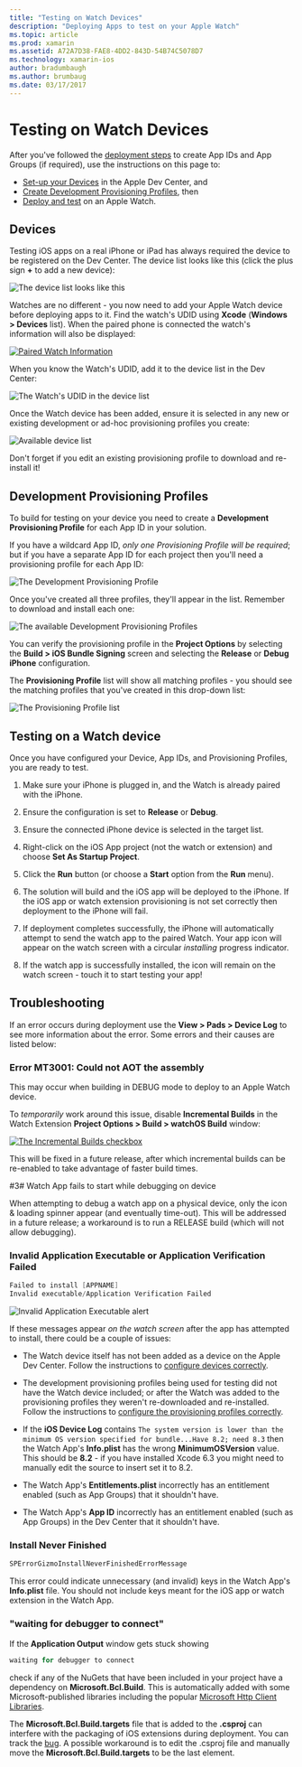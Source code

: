 ```yaml
---
title: "Testing on Watch Devices"
description: "Deploying Apps to test on your Apple Watch"
ms.topic: article
ms.prod: xamarin
ms.assetid: A72A7D38-FAE8-4DD2-843D-54B74C5078D7
ms.technology: xamarin-ios
author: bradumbaugh
ms.author: brumbaug
ms.date: 03/17/2017
---
```


# Testing on Watch Devices

After you've followed the [deployment steps](~/ios/watchos/deploy-test/index.md)
  to create App IDs and App Groups (if required), use the instructions
  on this page to:

- [Set-up your Devices](#devices) in the Apple Dev Center, and
- [Create Development Provisioning Profiles](#profiles), then
- [Deploy and test](#testing) on an Apple Watch.

<a name="devices" />

## Devices

Testing iOS apps on a real iPhone or iPad has always required
  the device to be registered on the Dev Center. The device list
  looks like this (click the plus sign **+** to add a new device):

![](device-images/devices-sml.png "The device list looks like this")

Watches are no different - you now need to add your Apple Watch
  device before deploying apps to it. Find the watch's UDID using
  **Xcode** (**Windows > Devices** list). When the paired phone
  is connected the watch's information will also be displayed:

[ ![](device-images/xcode-devices-sml.png "Paired Watch Information")](device-images/xcode-devices.png)

When you know the Watch's UDID, add it to the device list
  in the Dev Center:

![](device-images/devices-watch-sml.png "The Watch's UDID in the device list")

Once the Watch device has been added, ensure it is selected
  in any new or existing development or ad-hoc provisioning
  profiles you create:

![](device-images/devices-provisioning.png "Available device list")

Don't forget if you edit an existing provisioning profile
  to download and re-install it!

<a name="profiles" />

## Development Provisioning Profiles

To build for testing on your device you need to
  create a **Development Provisioning Profile** for
  each App ID in your solution.

If you have a wildcard App ID, *only one Provisioning Profile
  will be required*; but if you have a separate App ID for each
  project then you'll need a provisioning profile for each
  App ID:

![](device-images/provisioningprofile-development.png "The Development Provisioning Profile")

Once you've created all three profiles, they'll appear
  in the list. Remember to download and install each one:

![](device-images/provisioningprofiles.png "The available Development Provisioning Profiles")

You can verify the provisioning profile in the **Project Options**
  by selecting the **Build > iOS Bundle Signing** screen
  and selecting the **Release** or **Debug iPhone** configuration.

The **Provisioning Profile** list will show all matching
  profiles - you should see the matching profiles that
  you've created in this drop-down list:

![](device-images/options-selectprofile.png "The Provisioning Profile list")


<a name="testing" />

## Testing on a Watch device

Once you have configured your Device, App IDs, and Provisioning
  Profiles, you are ready to test.

1. Make sure your iPhone is plugged in, and the Watch is already
  paired with the iPhone.

2. Ensure the configuration is set to **Release** or **Debug**.

3. Ensure the connected iPhone device is selected in the target list.

4. Right-click on the iOS App project (not the watch or extension)
  and choose **Set As Startup Project**.

5. Click the **Run** button (or choose a **Start** option from the **Run** menu).

6. The solution will build and the iOS app will be deployed to the iPhone.
  If the iOS app or watch extension provisioning is not set correctly then
  deployment to the iPhone will fail.

7. If deployment completes successfully, the iPhone will automatically attempt to
  send the watch app to the paired Watch. Your app icon will appear
  on the watch screen with a circular *installing* progress indicator.

8. If the watch app is successfully installed, the icon will remain on the watch
  screen - touch it to start testing your app!


## Troubleshooting

If an error occurs during deployment use the **View > Pads > Device Log** to
  see more information about the error. Some errors and their causes
  are listed below:

### Error MT3001: Could not AOT the assembly

This may occur when building in DEBUG mode to deploy to an Apple Watch device.

To *temporarily* work around this issue, disable **Incremental Builds** in the Watch Extension
**Project Options > Build > watchOS Build** window:

[ ![](device-images/disable-incremental-sml.png "The Incremental Builds checkbox")](device-images/disable-incremental.png)

This will be fixed in a future release, after which incremental builds can be
re-enabled to take advantage of faster build times.


#3# Watch App fails to start while debugging on device

When attempting to debug a watch app on a physical device, only the icon & loading
spinner appear (and eventually time-out). This will be addressed in a future release;
a workaround is to run a RELEASE build (which will not allow debugging).


### Invalid Application Executable or Application Verification Failed

```csharp
Failed to install [APPNAME]
Invalid executable/Application Verification Failed
```

![](device-images/invalid-application-executable.png "Invalid Application Executable alert")

If these messages appear *on the watch screen* after the
  app has attempted to install, there could be a couple of
  issues:

- The Watch device itself has not been added as a device
  on the Apple Dev Center. Follow the instructions
  to [configure devices correctly](#devices).

- The development provisioning profiles being used for testing
  did not have the Watch device included; or after the Watch was
  added to the provisioning profiles they weren't re-downloaded
  and re-installed. Follow the instructions to [configure the provisioning profiles correctly](#profiles).

- If the **iOS Device Log** contains `The system version is lower than the minimum OS version specified for bundle...Have 8.2; need 8.3` then the Watch App's **Info.plist** has the wrong **MinimumOSVersion** value.
  This should be **8.2** - if you have installed Xcode 6.3 you
  might need to manually edit the source to insert set it to 8.2.

- The Watch App's **Entitlements.plist** incorrectly has
  an entitlement enabled (such as App Groups) that it shouldn't have.

- The Watch App's **App ID** incorrectly has an entitlement
  enabled (such as App Groups) in the Dev Center that it shouldn't have.



### Install Never Finished

```csharp
SPErrorGizmoInstallNeverFinishedErrorMessage
```

This error could indicate unnecessary (and invalid) keys
  in the Watch App's **Info.plist** file. You should not
  include keys meant for the iOS app or watch extension
  in the Watch App.

<!--eg. NSLocationAlwaysUsageDescription -->


### "waiting for debugger to connect"

If the **Application Output** window gets stuck showing

```csharp
waiting for debugger to connect
```

check if any of the NuGets that have been included in your
  project have a dependency on **Microsoft.Bcl.Build**. This
  is automatically added with some Microsoft-published libraries
  including the popular [Microsoft Http Client Libraries](http://www.nuget.org/packages/Microsoft.Net.Http/).

The **Microsoft.Bcl.Build.targets** file that is added to the
  **.csproj** can interfere with the packaging of iOS
  extensions during deployment. You can track the [bug](https://bugzilla.xamarin.com/show_bug.cgi?id=29912).
  A possible workaround is to edit the .csproj file and manually
  move the **Microsoft.Bcl.Build.targets** to be the last element.


